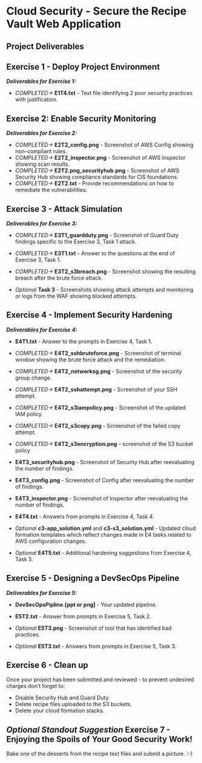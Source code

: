 # Cloud Security - Secure the Recipe Vault Web Application

## Project Deliverables

## Exercise 1 - Deploy Project Environment

**_Deliverables for Exercise 1:_**

- _COMPLETED->_ **E1T4.txt** - Text file identifying 2 poor security practices with justification.

## Exercise 2: Enable Security Monitoring

**_Deliverables for Exercise 2:_**

- _COMPLETED->_ **E2T2_config.png** - Screenshot of AWS Config showing non-compliant rules.
- _COMPLETED->_ **E2T2_inspector.png** - Screenshot of AWS Inspector showing scan results.
- _COMPLETED->_ **E2T2.png_securityhub.png** - Screenshot of AWS Security Hub showing compliance standards for CIS foundations.
- _COMPLETED->_ **E2T2.txt** - Provide recommendations on how to remediate the vulnerabilities.

## Exercise 3 - Attack Simulation

**_Deliverables for Exercise 3:_**

- _COMPLETED->_ **E3T1_guardduty.png** - Screenshot of Guard Duty findings specific to the Exercise 3, Task 1 attack.
- _COMPLETED->_ **E3T1.txt** - Answer to the questions at the end of Exercise 3, Task 1.
- _COMPLETED->_ **E3T2_s3breach.png** - Screenshot showing the resulting breach after the brute force attack.

- _Optional_ **Task 3** - Screenshots showing attack attempts and monitoring or logs from the WAF showing blocked attempts.

## Exercise 4 - Implement Security Hardening

**_Deliverables for Exercise 4:_**

- **E4T1.txt** - Answer to the prompts in Exercise 4, Task 1.
- _COMPLETED->_ **E4T2_sshbruteforce.png** - Screenshot of terminal window showing the brute force attack and the remediation.
- _COMPLETED->_ **E4T2_networksg.png** - Screenshot of the security group change.
- _COMPLETED->_ **E4T2_sshattempt.png** - Screenshot of your SSH attempt.
- _COMPLETED->_ **E4T2_s3iampolicy.png** - Screenshot of the updated IAM policy.
- _COMPLETED->_ **E4T2_s3copy.png** - Screenshot of the failed copy attempt.
- _COMPLETED->_ **E4T2_s3encryption.png** - screenshot of the S3 bucket policy
- **E4T3_securityhub.png** - Screenshot of Security Hub after reevaluating the number of findings.
- **E4T3_config.png** - Screenshot of Config after reevaluating the number of findings.
- **E4T3_inspector.png** - Screenshot of Inspector after reevaluating the number of findings.
- **E4T4.txt** - Answers from prompts in Exercise 4, Task 4.

- _Optional_ **c3-app_solution.yml** and **c3-s3_solution.yml** - Updated cloud formation templates which reflect changes made in E4 tasks related to AWS configuration changes.
- _Optional_ **E4T5.txt** - Additional hardening suggestions from Exercise 4, Task 5.

## Exercise 5 - Designing a DevSecOps Pipeline

**_Deliverables for Exercise 5:_**

- **DevSecOpsPipline.[ppt or png]** - Your updated pipeline.
- **E5T2.txt** - Answer from prompts in Exercise 5, Task 2.

- _Optional_ **E5T3.png** - Screenshot of tool that has identified bad practices.
- _Optional_ **E5T3.txt** - Answers from prompts in Exercise 5, Task 3.

## Exercise 6 - Clean up

Once your project has been submitted and reviewed - to prevent undesired charges don’t forget to:

- Disable Security Hub and Guard Duty.
- Delete recipe files uploaded to the S3 buckets.
- Delete your cloud formation stacks.

## _Optional Standout Suggestion_ Exercise 7 - Enjoying the Spoils of Your Good Security Work!

Bake one of the desserts from the recipe text files and submit a picture. :-)
